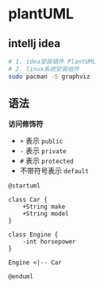 # plantUML

## intellj idea

```bash
# 1. idea安装插件 PlantUML
# 2. linux系统安装组件
sudo pacman -S graphviz
```

## 语法


**访问修饰符**

- `+` 表示 `public`
- `-` 表示 `private`
- `#` 表示 `protected`
- 不带符号表示 `default`

```puml
@startuml

class Car {
    +String make
    +String model
}

class Engine {
    -int horsepower
}

Engine <|-- Car

@enduml
```
